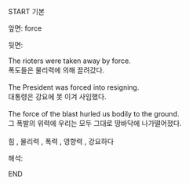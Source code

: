 START
기본

앞면:
force


뒷면:
<div><div>The rioters were taken away by force. </div><div><div>폭도들은 물리력에 의해 끌려갔다.</div></div></div><div><br></div><div><div>The President was forced into resigning. </div><div>대통령은 강요에 못 이겨 사임했다.</div></div><div><br></div><div><div>The force of the blast hurled us bodily to the ground. </div><div><div>그 폭발의 위력에 우리는 모두 그대로 땅바닥에 나가떨어졌다.</div></div></div><div><br></div><div>힘 , 물리력 , 폭력 , 영향력 , 강요하다</div>


해석:

END